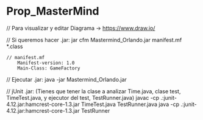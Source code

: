# Prop_MasterMind
// Para visualizar y editar Diagrama -> https://www.draw.io/

// Si queremos hacer .jar:
	jar cfm Mastermind_Orlando.jar manifest.mf *.class    

	// manifest.mf
		Manifest-version: 1.0
		Main-Class: GameFactory

// Ejecutar .jar:
	java -jar Mastermind_Orlando.jar

// jUnit .jar:
	(Tienes que tener la clase a analizar Time.java, clase test, TimeTest.java, y ejecutor del test, TestRunner.java)
		javac -cp .:junit-4.12.jar:hamcrest-core-1.3.jar TimeTest.java TestRunner.java
		java -cp .:junit-4.12.jar:hamcrest-core-1.3.jar TestRunner

